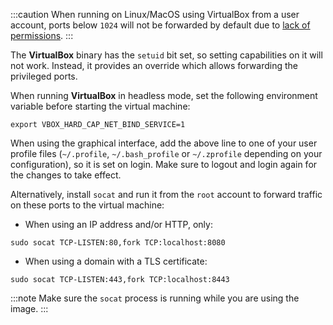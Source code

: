:::caution
When running on Linux/MacOS using VirtualBox from a user account, ports below `1024` will not be forwarded by default due to [lack of permissions](https://www.virtualbox.org/manual/ch06.html#nat-limitations).
:::

The **VirtualBox** binary has the `setuid` bit set, so setting capabilities on it will not work. Instead, it provides an override which allows forwarding the privileged ports.

When running **VirtualBox** in headless mode, set the following environment variable before starting the virtual machine:

```shell
export VBOX_HARD_CAP_NET_BIND_SERVICE=1
```

When using the graphical interface, add the above line to one of your user profile files (`~/.profile`, `~/.bash_profile` or `~/.zprofile` depending on your configuration), so it is set on login. Make sure to logout and login again for the changes to take effect.

Alternatively, install `socat` and run it from the `root` account to forward traffic on these ports to the virtual machine:

- When using an IP address and/or HTTP, only:

```shell
sudo socat TCP-LISTEN:80,fork TCP:localhost:8080
```

- When using a domain with a TLS certificate:

```shell
sudo socat TCP-LISTEN:443,fork TCP:localhost:8443
```

:::note
Make sure the `socat` process is running while you are using the image.
:::

